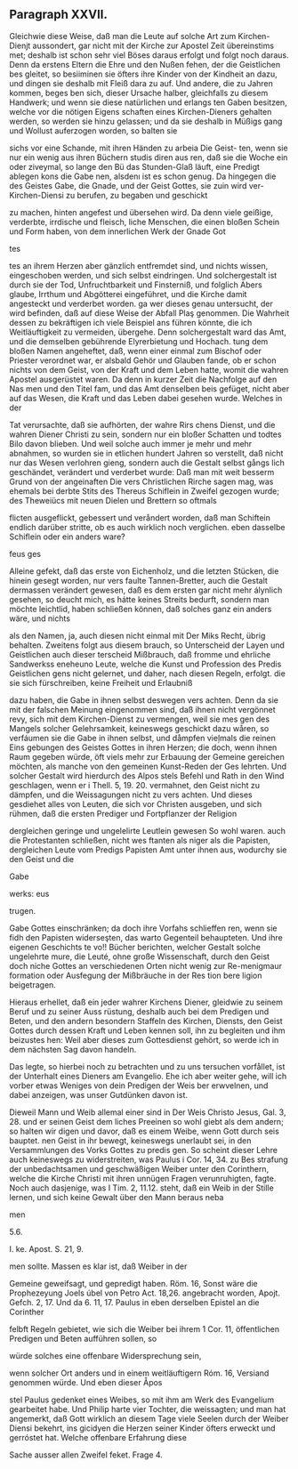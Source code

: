 <!-- Seite 452 -->
Paragraph XXVII.
----------------

Gleichwie diese Weise, daß man die
Leute auf solche Art zum Kirchen-Dienjt aussondert,
gar nicht mit der Kirche zur Apostel Zeit übereinstims
met; deshalb ist schon sehr viel Böses daraus erfolgt
und folgt noch daraus. Denn da erstens Eltern die
Ehre und den Nußen fehen, der die Geistlichen bes
gleitet, so besiiminen sie öfters ihre Kinder von der
Kindheit an dazu, und dingen sie deshalb mit Fleiß dara
zu auf. Und andere, die zu Jahren kommen, beges
ben sich, dieser Ursache halber, gleichfalls zu diesem
Handwerk; und wenn sie diese natürlichen und erlangs
ten Gaben besitzen, welche vor die nötigen Eigens
schaften eines Kirchen-Dieners gehalten werden, so
werden sie hinzu gelassen; und da sie deshalb in Müßigs
gang und Wollust auferzogen worden, so balten sie

sichs vor eine Schande, mit ihren Händen zu arbeia Die Geist- ten, wenn sie nur ein wenig aus ihren Büchern studis diren aus ren, daß sie die Woche ein oder ziveymal, so lange den Bü das Stunden-Glaß läuft, eine Predigt ablegen kons die Gabe nen, alsdenı ist es schon genug. Da hingegen die des Geistes Gabe, die Gnade, und der Geist Gottes, sie zuin wird ver- Kirchen-Diensi zu berufen, zu begaben und geschickt

zu machen, hinten angefest und übersehen wird. Da
denn viele geißige, verderbte, irrdische und fleisch,
liche Menschen, die einen bloßen Schein und Form
haben, von dem innerlichen Werk der Gnade Got

tes




<!-- Seite 452 -->


tes an ihrem Herzen aber gänzlich entfremdet sind, und nichts wissen, eingeschoben werden, und sich selbst eindringen. Und solchergestalt ist durch sie der Tod, Unfruchtbarkeit und Finsterniß, und folglich Abers glaube, Irrthum und Abgötterei eingeführet, und die Kirche damit angesteckt und verderbet worden. ga wer dieses genau untersucht, der wird befinden, daß auf diese Weise der Abfall Plaş genommen. Die Wahrheit dessen zu bekräftigen ich viele Beispiel ans führen könnte, die ich Weitläuftigkeit zu vermeiden, übergehe. Denn solchergestalt ward das Amt, und die demselben gebührende Elyrerbietung und Hochach. tung dem bloßen Namen angeheftet, daß, wenn einer einmal zum Bischof oder Priester verordnet war, er alsbald Gehör und Glauben fande, ob er schon nichts von dem Geist, von der Kraft und dem Leben hatte, womit die wahren Apostel ausgerüstet waren. Da denn in kurzer Zeit die Nachfolge auf den Nas men und den Titel fam, und das Amt denselben beis gefüget, nicht aber auf das Wesen, die Kraft und das Leben dabei gesehen wurde. Welches in der

Tat verursachte, daß sie aufhörten, der wahre Rirs chens Dienst, und die wahren Diener Christi zu sein, sondern nur ein bloßer Schatten und todtes Bilo davon blieben. Und weil solche auch immer je mehr und mehr abnahmen, so wurden sie in etlichen hundert Jahren so verstellt, daß nicht nur das Wesen verlohren gieng, sondern auch die Gestalt selbst gångs lich geschändet, verändert und verderbet wurde: Daß man mit weit besserm Grund von der angeinaften Die vers Christlichen Rirche sagen mag, was ehemals bei derbte Stits des Thereus Schiflein in Zweifel gezogen wurde; des Theweiücs mit neuen Dielen und Brettern so oftmals

flicten ausgeflickt, gebessert und veråndert worden, daß man Schiftein endlich darüber stritte, ob es auch wirklich noch verglichen. eben dasselbe Schiflein oder ein anders ware?

feus ges
<!-- Seite 454 -->

Alleine gefekt, daß das erste von Eichenholz, und die letzten Stücken, die hinein gesegt worden, nur vers faulte Tannen-Bretter, auch die Gestalt dermassen verändert gewesen, daß es dem ersten gar nicht mehr álynlich gesehen, so deucht mich, es hátte keines Streits bedurft, sondern man möchte leichtlid, haben schließen können, daß solches ganz ein anders wäre, und nichts

als den Namen, ja, auch diesen nicht einmal mit Der Miks Recht, übrig behalten. Zweitens folgt aus diesem brauch, so Unterscheid der Layen und Geistlichen auch dieser terscheid Mißbrauch, daß fromme und ehrliche Sandwerkss eneheuno Leute, welche die Kunst und Profession des Predis Geistlichen gens nicht gelernet, und daher, nach diesen Regeln, erfolgt. die sie sich fürschreiben, keine Freiheit und Erlaubniß

dazu haben, die Gabe in ihnen selbst deswegen vers achten. Denn da sie mit der falschen Meinung eingenommen sind, daß ihnen nicht vergönnet revy, sich mit dem Kirchen-Dienst zu vermengen, weil sie mes gen des Mangels solcher Gelehrsamkeit, keineswegs geschickt dazu wåren, so verfáumen sie die Gabe in ihnen selbst, und dåmpfen vieļmals die reinen Eins gebungen des Geistes Gottes in ihren Herzen; die doch, wenn ihnen Raum gegeben würde, öft viels mehr zur Erbauung der Gemeine gereichen möchten, als manche von den gemeinen Kunst-Reden der Ges lehrten. Und solcher Gestalt wird hierdurch des Alpos stels Befehl und Rath in den Wind geschlagen, wenn er i Thell. 5, 19. 20. vermahnet, den Geist nicht zu dämpfen, und die Weissagungen nicht zu vers achten. Und dieses gesdiehet alles von Leuten, die sich vor Christen ausgeben, und sich rühmen, daß die ersten Prediger und Fortpflanzer der Religion

dergleichen geringe und ungelelirte Leutlein gewesen So wohl waren. auch die Protestanten schließen, nicht wes ftanten als niger als die Papisten, dergleichen Leute vom Predigs Papisten Amt unter ihnen aus, wodurchy sie den Geist und die

Gabe

werks: eus

trugen.
<!-- Seite 455 -->
Gabe Gottes einschränken; da doch ihre Vorfahs schlieffen ren, wenn sie fidh den Papisten widerseşten, das warto Gegenteil behaupteten. Und ihre eigenen Geschichts te vo!! Bücher berichten, welcher Gestalt solche ungelehrte mure, die Leuté, ohne große Wissenschaft, durch den Geist doch niche Gottes an verschiedenen Orten nicht wenig zur Re-menigmaur formation oder Ausfegung der Mißbräuche in der Res tion bere ligion beigetragen.

Hieraus erhellet, daß ein jeder wahrer Kirchens Diener, gleidwie zu seinem Beruf und zu seiner Auss rüstung, deshalb auch bei dem Predigen und Beten, und den andern besondern Staffeln des Kirchen, Diensts, den Geist Gottes durch dessen Kraft und Leben kennen soll, ihn zu begleiten und ihm beizustes hen: Weil aber dieses zum Gottesdienst gehört, so werde ich in dem nächsten Sag davon handeln.

Das legte, so hierbei noch zu betrachten und zu uns tersuchen vorfållet, ist der Unterhalt eines Dieners am Evangelio. Ehe ich aber weiter gehe, will ich vorber etwas Weniges von dein Predigen der Weis ber erwvelnen, und dabei anzeigen, was unser Gutdünken davon ist.

Dieweil Mann und Weib allemal einer sind in Der Weis Christo Jesus, Gal. 3, 28. und er seinen Geist dem liches Preeinen so wohl giebt als dem andern; so halten wir digen und davor, daß es einem Weibe, wenn Gott durch seis bauptet. nen Geist in ihr bewegt, keineswegs unerlaubt sei, in den Versammlungen des Vorks Gottes zu predis gen. So scheint dieser Lehre auch keineswegs zu widerstreiten, was Paulus i Cor. 14, 34. zu Bes strafung der unbedachtsamen und geschwäßigen Weiber unter den Corinthern, welche die Kirche Christi mit ihren unnügen Fragen verunruhigten, fagte. Noch auch dasjenige, was I Tim. 2, 11.12.  steht, daß ein Weib in der Stille lernen, und sich keine Gewalt über den Mann beraus neba

men




5.6.

I. ke. Apost. S. 21, 9.
<!-- Seite 456 -->

men sollte. Massen es klar ist, daß Weiber in der

Gemeine geweifsagt, und gepredigt haben. Röm. 16, Sonst wäre die Prophezeyung Joels úbel von Petro Act. 18,26. angebracht worden, Apojt. Gefch. 2, 17. Und da 6. 11, 17. Paulus in eben derselben Epistel an die Corinther

felbft Regeln gebietet, wie sich die Weiber bei ihrem 1 Cor. 11, öffentlichen Predigen und Beten aufführen sollen, so

würde solches eine offenbare Widersprechung sein,

wenn solcher Ort anders und in einem weitläuftigern Róm. 16, Versiand genommen würde. Und eben dieser Åpos

stel Paulus gedenket eines Weibes, so mit ihm am Werk des Evangelium gearbeitet habe. Und Philip harte vier Tochter, die weissagten; und man hat angemerkt, daß Gott wirklich an diesem Tage viele Seelen durch der Weiber Diensi bekehrt, ins gicidyen die Herzen seiner Kinder öfters erweckt und gerróstet hat. Welche offenbare Erfahrung diese

Sache ausser allen Zweifel feket. Frage 4.
